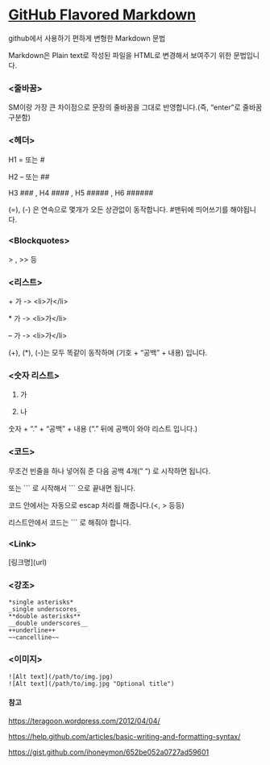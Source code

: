 # [GitHub Flavored Markdown](https://help.github.com/articles/basic-writing-and-formatting-syntax/)

github에서 사용하기 편하게 변형한 Markdown 문법

Markdown은 Plain text로 작성된 파일을 HTML로 변경해서 보여주기 위한 문법입니다.

### <줄바꿈>

SM이랑 가장 큰 차이점으로 문장의 줄바꿈을 그대로 반영합니다.(즉, “enter”로 줄바꿈 구분함)

### <헤더>

H1 = 또는 #

H2 – 또는 ##

H3 ### , H4 #### , H5 ##### , H6 ######

(=), (-) 은 연속으로 몇개가 오든 상관없이 동작합니다.
#맨뒤에 띄어쓰기를 해야됩니다.

### \<Blockquotes>

 \> , \>> 등

### <리스트>

\+ 가 -> \<li>가\</li>

\* 가 -> \<li>가\</li>

– 가 -> \<li>가\</li>

(+), (*), (-)는 모두 똑같이 동작하며 (기호 + “공백” + 내용) 입니다.

### <숫자 리스트>

1. 가

2. 나

숫자 + “.” + “공백” + 내용 (“.” 뒤에 공백이 와야 리스트 입니다.)

### <코드>

무조건 빈줄을 하나 넣어줘 준 다음 공백 4개(”    “) 로 시작하면 됩니다.

또는 \`\`\` 로 시작해서 \`\`\` 으로 끝내면 됩니다.

코드 안에서는 자동으로 escap 처리를 해줍니다.(<, > 등등)

리스트안에서 코드는 \`\`\` 로 해줘야 합니다.

### \<Link>

\[링크명](url)

### <강조>
```
*single asterisks*
_single underscores_
**double asterisks**
__double underscores__
++underline++
~~cancelline~~
```

### <이미지>
```
![Alt text](/path/to/img.jpg)
![Alt text](/path/to/img.jpg "Optional title")
```

#### 참고
https://teragoon.wordpress.com/2012/04/04/

https://help.github.com/articles/basic-writing-and-formatting-syntax/

https://gist.github.com/ihoneymon/652be052a0727ad59601
